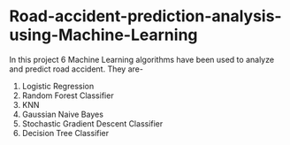 # Road-accident-prediction-analysis-using-Machine-Learning
In this project 6 Machine Learning algorithms have been used to analyze and predict road accident. They are-
1. Logistic Regression
2. Random Forest Classifier
3. KNN
4. Gaussian Naive Bayes
5. Stochastic Gradient Descent Classifier
6. Decision Tree Classifier
